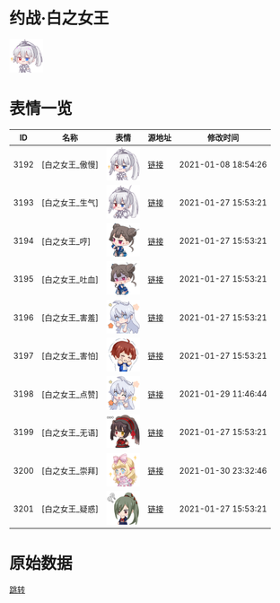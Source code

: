 # 约战·白之女王

<img src="./cover.png" height="60" alt="cover" />

# 表情一览

|ID|名称|表情|源地址|修改时间|
|----|----|----|----|----|
|3192|[白之女王_傲慢]|<img src="./pic/003192_%5B白之女王_傲慢%5D.png" height="60" alt="傲慢"/>|[链接](http://i0.hdslb.com/bfs/emote/cc010d128dae801e341360a27ec1c2c3d59c3306.png)|2021-01-08 18:54:26|
|3193|[白之女王_生气]|<img src="./pic/003193_%5B白之女王_生气%5D.png" height="60" alt="生气"/>|[链接](http://i0.hdslb.com/bfs/emote/ba55daccab191b266ba9b1aadfb3812bbfac8351.png)|2021-01-27 15:53:21|
|3194|[白之女王_哼]|<img src="./pic/003194_%5B白之女王_哼%5D.png" height="60" alt="哼"/>|[链接](http://i0.hdslb.com/bfs/emote/f1ba3779456316bbdc110c5b1815fe2418ef4346.png)|2021-01-27 15:53:21|
|3195|[白之女王_吐血]|<img src="./pic/003195_%5B白之女王_吐血%5D.png" height="60" alt="吐血"/>|[链接](http://i0.hdslb.com/bfs/emote/d1824b5443480c3ba1fff67ee9a948f17535979d.png)|2021-01-27 15:53:21|
|3196|[白之女王_害羞]|<img src="./pic/003196_%5B白之女王_害羞%5D.png" height="60" alt="害羞"/>|[链接](http://i0.hdslb.com/bfs/emote/9b6896337b3beeecff32011140b1b21aba42b2ed.png)|2021-01-27 15:53:21|
|3197|[白之女王_害怕]|<img src="./pic/003197_%5B白之女王_害怕%5D.png" height="60" alt="害怕"/>|[链接](http://i0.hdslb.com/bfs/emote/c72c2e1d213acf55ffc0758eb5ab65c286386a39.png)|2021-01-27 15:53:21|
|3198|[白之女王_点赞]|<img src="./pic/003198_%5B白之女王_点赞%5D.png" height="60" alt="点赞"/>|[链接](http://i0.hdslb.com/bfs/emote/54d6d6f6f20ddd060360f6bc4d0ee6f8df942007.png)|2021-01-29 11:46:44|
|3199|[白之女王_无语]|<img src="./pic/003199_%5B白之女王_无语%5D.png" height="60" alt="无语"/>|[链接](http://i0.hdslb.com/bfs/emote/6c36c45e9db1dd5838b46aa40f49709b4930511d.png)|2021-01-27 15:53:21|
|3200|[白之女王_崇拜]|<img src="./pic/003200_%5B白之女王_崇拜%5D.png" height="60" alt="崇拜"/>|[链接](http://i0.hdslb.com/bfs/emote/04a806b8ea72164cf77278eea7f017f6e8a8e949.png)|2021-01-30 23:32:46|
|3201|[白之女王_疑惑]|<img src="./pic/003201_%5B白之女王_疑惑%5D.png" height="60" alt="疑惑"/>|[链接](http://i0.hdslb.com/bfs/emote/e0b6a2bddce86d764829f2854d3673a068bcf507.png)|2021-01-27 15:53:21|

# 原始数据

[跳转](./raw.json)

